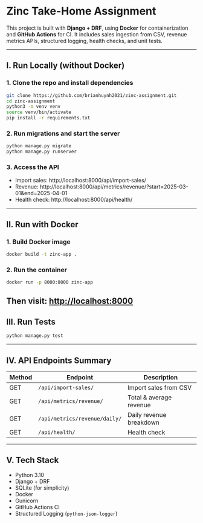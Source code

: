 # Zinc Take-Home Assignment

This project is built with **Django + DRF**, using **Docker** for containerization and **GitHub Actions** for CI. It includes sales ingestion from CSV, revenue metrics APIs, structured logging, health checks, and unit tests.

---

## I. Run Locally (without Docker)

### 1. Clone the repo and install dependencies

```bash
git clone https://github.com/brianhuynh2021/zinc-assignment.git
cd zinc-assignment
python3 -m venv venv
source venv/bin/activate
pip install -r requirements.txt
```

### 2. Run migrations and start the server

```bash
python manage.py migrate
python manage.py runserver
```

### 3. Access the API

- Import sales: http://localhost:8000/api/import-sales/  
- Revenue: http://localhost:8000/api/metrics/revenue/?start=2025-03-01&end=2025-04-01  
- Health check: http://localhost:8000/api/health/

---

## II. Run with Docker

### 1. Build Docker image

```bash
docker build -t zinc-app .
```

### 2. Run the container

```bash
docker run -p 8000:8000 zinc-app
```

Then visit: [http://localhost:8000](http://localhost:8000)
---

## III. Run Tests

```bash
python manage.py test
```

---

## IV. API Endpoints Summary

| Method | Endpoint                            | Description                 |
|--------|-------------------------------------|-----------------------------|
| GET    | `/api/import-sales/`               | Import sales from CSV       |
| GET    | `/api/metrics/revenue/`            | Total & average revenue     |
| GET    | `/api/metrics/revenue/daily/`      | Daily revenue breakdown     |
| GET    | `/api/health/`                     | Health check                |

---

## V. Tech Stack

- Python 3.10  
- Django + DRF  
- SQLite (for simplicity)  
- Docker  
- Gunicorn  
- GitHub Actions CI  
- Structured Logging (`python-json-logger`)